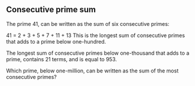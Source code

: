 ## Consecutive prime sum

The prime $41$, can be written as the sum of six consecutive primes:

$41$ = $2$ + $3$ + $5$ + $7$ + $11$ + $13$
This is the longest sum of consecutive primes that adds to a prime below one-hundred.

The longest sum of consecutive primes below one-thousand that adds to a prime, contains $21$ terms, and is equal to $953$.

Which prime, below one-million, can be written as the sum of the most consecutive primes?

